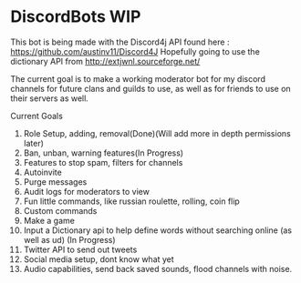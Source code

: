 # DiscordBots WIP

This bot is being made with the Discord4j API found here : https://github.com/austinv11/Discord4J
Hopefully going to use the dictionary API from http://extjwnl.sourceforge.net/

The current goal is to make a working moderator bot for my discord channels for future clans and guilds to use, as well as for friends to 
use on their servers as well.

Current Goals
1. Role Setup, adding, removal(Done)(Will add more in depth permissions later)
2. Ban, unban, warning features(In Progress)
3. Features to stop spam, filters for channels 
4. Autoinvite
5. Purge messages
6. Audit logs for moderators to view
7. Fun little commands, like russian roulette, rolling, coin flip
8. Custom commands
9. Make a game
10. Input a Dictionary api to help define words without searching online (as well as ud)  (In Progress)
11. Twitter API to send out tweets
12. Social media setup, dont know what yet
13. Audio capabilities, send back saved sounds, flood channels with noise.
